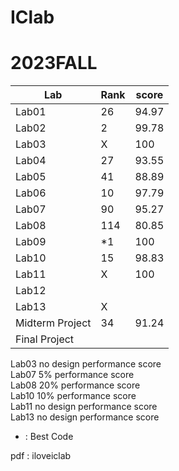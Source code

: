# IClab
# 2023FALL

| Lab | Rank | score |
|-----|------|-------|
|Lab01|  26  | 94.97 |
|Lab02|  2   | 99.78 |
|Lab03|  X   |  100  |
|Lab04|  27  | 93.55 |
|Lab05|  41  | 88.89 |
|Lab06|  10  | 97.79 |
|Lab07|  90  | 95.27 |
|Lab08|  114 | 80.85 |
|Lab09|  *1  | 100   |
|Lab10|  15  | 98.83 |
|Lab11|  X   | 100   |
|Lab12|      |       |
|Lab13|  X   |       |
|Midterm Project|   34  |  91.24 |
|Final   Project|       |        |

Lab03 no design performance score <br/>
Lab07    5%     performance score <br/>
Lab08   20%     performance score <br/>
Lab10   10%     performance score <br/>
Lab11 no design performance score <br/>
Lab13 no design performance score <br/>
* : Best Code

pdf : iloveiclab

